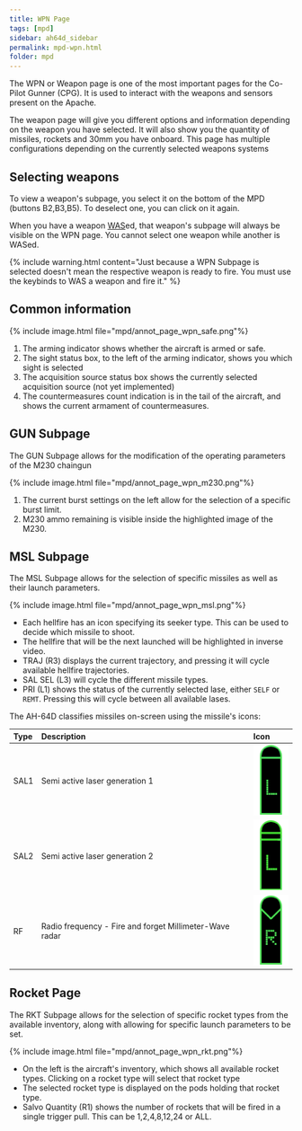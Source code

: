 ```yaml
---
title: WPN Page
tags: [mpd]
sidebar: ah64d_sidebar
permalink: mpd-wpn.html
folder: mpd
---
```


The WPN or Weapon page is one of the most important pages for the Co-Pilot Gunner (CPG). It is used to interact with the weapons and sensors present on the Apache.

The weapon page will give you different options and information depending on the weapon you have selected. It will also show you the quantity of missiles, rockets and 30mm you have onboard. This page has multiple configurations depending on the currently selected weapons systems

## Selecting weapons

To view a weapon's subpage, you select it on the bottom of the MPD (buttons B2,B3,B5). To deselect one, you can click on it again.

When you have a weapon [WAS](weapons-was.html)ed, that weapon's subpage will always be visible on the WPN page. You cannot select one weapon while another is WASed.

{% include warning.html content="Just because a WPN Subpage is selected doesn't mean the respective weapon is ready to fire. You must use the keybinds to WAS a weapon and fire it." %}

## Common information

{% include image.html file="mpd/annot_page_wpn_safe.png"%}

1. The arming indicator shows whether the aircraft is armed or safe.
2. The sight status box, to the left of the arming indicator, shows you which sight is selected
3. The acquisition source status box shows the currently selected acquisition source (not yet implemented)
4. The countermeasures count indication is in the tail of the aircraft, and shows the current armament of countermeasures.

## GUN Subpage

The GUN Subpage allows for the modification of the operating parameters of the M230 chaingun

{% include image.html file="mpd/annot_page_wpn_m230.png"%}

1. The current burst settings on the left allow for the selection of a specific burst limit.
2. M230 ammo remaining is visible inside the highlighted image of the M230.

## MSL Subpage

The MSL Subpage allows for the selection of specific missiles as well as their launch parameters.

{% include image.html file="mpd/annot_page_wpn_msl.png"%}

* Each hellfire has an icon specifying its seeker type. This can be used to decide which missile to shoot.
* The hellfire that will be the next launched will be highlighted in inverse video.
* TRAJ (R3) displays the current trajectory, and pressing it will cycle available hellfire trajectories.
* SAL SEL (L3) will cycle the different missile types.
* PRI (L1) shows the status of the currently selected lase, either `SELF` or `REMT`. Pressing this will cycle between all available lases.

The AH-64D classifies missiles on-screen using the missile's icons:

| Type | Description | Icon |
| :-- | :-- | :-- |
| SAL1 | Semi active laser generation 1 | ![SAL-1 missile](images/tex/icons/114LINV_ca.png)
| SAL2 | Semi active laser generation 2 | ![SAL-2 missile](images/tex/icons/114LINV2_ca.png)
| RF | Radio frequency - Fire and forget Millimeter-Wave radar | ![SAL-2 missile](images/tex/icons/114RINV_ca.png)

## Rocket Page

The RKT Subpage allows for the selection of specific rocket types from the available inventory, along with allowing for specific launch parameters to be set.

{% include image.html file="mpd/annot_page_wpn_rkt.png"%}

* On the left is the aircraft's inventory, which shows all available rocket types. Clicking on a rocket type will select that rocket type
* The selected rocket type is displayed on the pods holding that rocket type.
*  Salvo Quantity (R1) shows the number of rockets that will be fired in a single trigger pull. This can be 1,2,4,8,12,24 or ALL.
